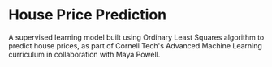 # House Price Prediction
A supervised learning model built using Ordinary Least Squares algorithm to predict house prices, as part of Cornell Tech's Advanced Machine Learning curriculum in collaboration with Maya Powell.
